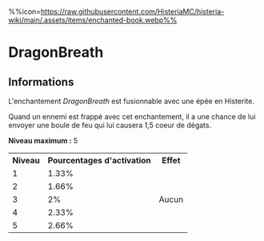%%icon=https://raw.githubusercontent.com/HisteriaMC/histeria-wiki/main/.assets/items/enchanted-book.webp%%
# DragonBreath

## Informations 
L'enchantement *DragonBreath* est fusionnable avec une épée en Histerite. 

Quand un ennemi est frappé avec cet enchantement, il a une chance de lui envoyer une boule de feu qui lui causera 1,5 coeur de dégats.  

**Niveau maximum :** 5  

 <table>
  <tr>
    <th>Niveau</th>
    <th>Pourcentages d'activation</th>
    <th>Effet</th>
  </tr>
  <tr>
    <td>1</td>
    <td>1.33%</td>
    <td rowspan="5">Aucun</td>
  </tr>
  <tr>
    <td>2</td>
    <td>1.66%</td>
  </tr>
  <tr>
    <td>3</td>
    <td>2%</td>
  </tr>
  <tr>
    <td>4</td>
    <td>2.33%</td>
  </tr>
  <tr>
    <td>5</td>
    <td>2.66%</td>
   </tr>
</table>